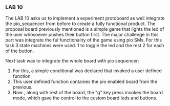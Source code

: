 ### LAB 10 ###

The LAB 10 asks us to implement a experiment protoboard as well integrate the pio_sequencer from before to create a fully functional product. The proposal board previously mentioned 
is a simple game that lights the led of the user whosoever pushes their button first. The major challenge in this part was integrate the ful functionality of the game using pio SMs. For this task
3 state machines were used. 1 to toggle the led and the rest 2 for each of the button.

Next task was to integrate the whole board with pio sequencer: 
1) For this, a simple conditional was declared that invoked a user defined function.
2) This user defined function containes the pio enabled board from the previous.
3) Now , along with rest of the board, the "g" key press invokes the board mode, which gave the control to the custom board leds and buttons.
